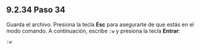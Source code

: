 ## 9.2.34 Paso 34
Guarda el archivo. Presiona la tecla __Esc__ para asegurarte de que estás en el modo comando. A continuación, escribe `:w` y presiona la tecla __Entrar__:

	:w

